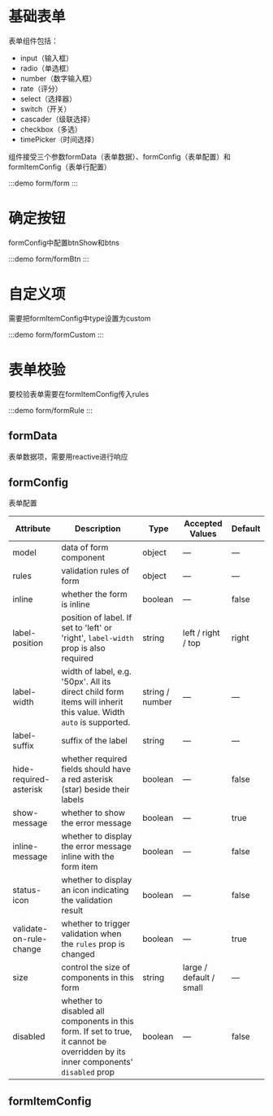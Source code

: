 # 基础表单

表单组件包括：

* input（输入框）
* radio（单选框）
* number（数字输入框）
* rate（评分）
* select（选择器）
* switch（开关）
* cascader（级联选择）
* checkbox（多选）
* timePicker（时间选择）

组件接受三个参数formData（表单数据）、formConfig（表单配置）和formItemConfig（表单行配置）

:::demo
form/form
:::

# 确定按钮

formConfig中配置btnShow和btns

:::demo
form/formBtn
:::

# 自定义项

需要把formItemConfig中type设置为custom

:::demo
form/formCustom
:::

# 表单校验

要校验表单需要在formItemConfig传入rules

:::demo
form/formRule
:::


## formData
表单数据项，需要用reactive进行响应

## formConfig

表单配置

| Attribute               | Description                                                                                                                       | Type            | Accepted Values         | Default |
| ----------------------- | --------------------------------------------------------------------------------------------------------------------------------- | --------------- | ----------------------- | ------- |
| model                   | data of form component                                                                                                            | object          | —                       | —       |
| rules                   | validation rules of form                                                                                                          | object          | —                       | —       |
| inline                  | whether the form is inline                                                                                                        | boolean         | —                       | false   |
| label-position          | position of label. If set to 'left' or 'right', `label-width` prop is also required                                               | string          | left / right / top      | right   |
| label-width             | width of label, e.g. '50px'. All its direct child form items will inherit this value. Width `auto` is supported.                  | string / number | —                       | —       |
| label-suffix            | suffix of the label                                                                                                               | string          | —                       | —       |
| hide-required-asterisk  | whether required fields should have a red asterisk (star) beside their labels                                                     | boolean         | —                       | false   |
| show-message            | whether to show the error message                                                                                                 | boolean         | —                       | true    |
| inline-message          | whether to display the error message inline with the form item                                                                    | boolean         | —                       | false   |
| status-icon             | whether to display an icon indicating the validation result                                                                       | boolean         | —                       | false   |
| validate-on-rule-change | whether to trigger validation when the `rules` prop is changed                                                                    | boolean         | —                       | true    |
| size                    | control the size of components in this form                                                                                       | string          | large / default / small | —       |
| disabled                | whether to disabled all components in this form. If set to true, it cannot be overridden by its inner components' `disabled` prop | boolean         | —                       | false   |



## formItemConfig

